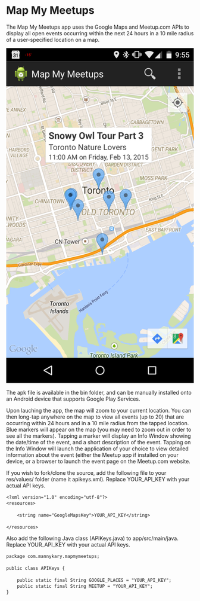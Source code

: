 # Map My Meetups

The Map My Meetups app uses the Google Maps and Meetup.com APIs to display all
open events occurring within the next 24 hours in a 10 mile radius of a 
user-specified location on a map.

![Screenshot of Map My Meetups](https://raw.githubusercontent.com/mannykary/MapMyMeetups-AS/master/MapMyMeetups_screenshot.png)

The apk file is available in the bin folder, and can be manually installed onto
an Android device that supports Google Play Services.

Upon lauching the app, the map will zoom to your current location. You can then
long-tap anywhere on the map to view all events (up to 20) that are occurring within
24 hours and in a 10 mile radius from the tapped location. Blue markers will appear 
on the map (you may need to zoom out in order to see all the markers). Tapping a marker
will display an Info Window showing the date/time of the event, and a short 
description of the event. Tapping on the Info Window will launch the application
of your choice to view detailed information about the event (either the Meetup 
app if installed on your device, or a browser to launch the event page on the
Meetup.com website.

If you wish to fork/clone the source, add the following file to your res/values/ 
folder (name it apikeys.xml). Replace YOUR_API_KEY with your actual API keys.

```
<?xml version="1.0" encoding="utf-8"?>
<resources>
    
    <string name="GoogleMapsKey">YOUR_API_KEY</string>
    
</resources>
```

Also add the following Java class (APIKeys.java) to app/src/main/java. 
Replace YOUR_API_KEY with your actual API keys.

```
package com.mannykary.mapmymeetups;

public class APIKeys {

    public static final String GOOGLE_PLACES = "YOUR_API_KEY";
    public static final String MEETUP = "YOUR_API_KEY";
}
```
